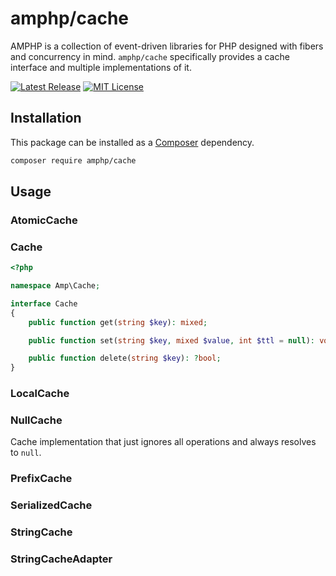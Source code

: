 # amphp/cache

AMPHP is a collection of event-driven libraries for PHP designed with fibers and concurrency in mind.
`amphp/cache` specifically provides a cache interface and multiple implementations of it.

[![Latest Release](https://img.shields.io/github/release/amphp/cache.svg?style=flat-square)](https://github.com/amphp/cache/releases)
[![MIT License](https://img.shields.io/badge/license-MIT-blue.svg?style=flat-square)](https://github.com/amphp/cache/blob/master/LICENSE)

## Installation

This package can be installed as a [Composer](https://getcomposer.org/) dependency.

```bash
composer require amphp/cache
```

## Usage

### AtomicCache

### Cache

```php
<?php

namespace Amp\Cache;

interface Cache
{
    public function get(string $key): mixed;

    public function set(string $key, mixed $value, int $ttl = null): void;

    public function delete(string $key): ?bool;
}
```

### LocalCache

### NullCache

Cache implementation that just ignores all operations and always resolves to `null`.

### PrefixCache

### SerializedCache

### StringCache

### StringCacheAdapter
